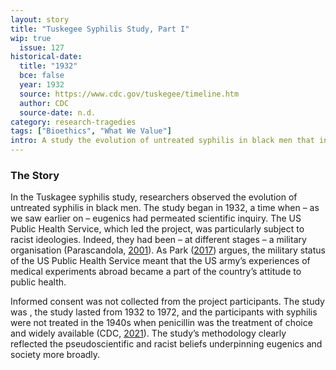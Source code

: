 ```yaml
---
layout: story
title: "Tuskegee Syphilis Study, Part I"
wip: true
  issue: 127
historical-date:
  title: "1932"
  bce: false
  year: 1932
  source: https://www.cdc.gov/tuskegee/timeline.htm
  author: CDC
  source-date: n.d.
category: research-tragedies
tags: ["Bioethics", "What We Value"]
intro: A study the evolution of untreated syphilis in black men that involved deception and was grounded in racism.
---
```

### The Story
In the Tuskagee syphilis study, researchers observed the evolution of untreated syphilis in black men. The study began in 1932, a time when – as we saw earlier on – eugenics had permeated scientific inquiry. The US Public Health Service, which led the project, was particularly subject to racist ideologies. Indeed, they had been – at different stages – a military organisation (Parascandola, [2001](https://lhncbc.nlm.nih.gov/LHC-publications/PDF/pub2001060.pdf)). As Park ([2017](https://doi.org/10.13081/kjmh.2017.26.545)) argues, the military status of the US Public Health Service meant that the US army’s experiences of medical experiments abroad became a part of the country’s attitude to public health.

Informed consent was not collected from the project participants. The study was , the study lasted from 1932 to 1972, and the participants with syphilis were not treated in the 1940s when penicillin was the treatment of choice and widely available (CDC, [2021](https://www.cdc.gov/tuskegee/timeline.htm)). The study’s methodology clearly reflected the pseudoscientific and racist beliefs underpinning eugenics and society more broadly.
